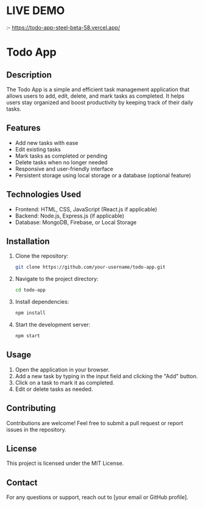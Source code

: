 # LIVE DEMO
:- https://todo-app-steel-beta-58.vercel.app/

# Todo App

## Description
The Todo App is a simple and efficient task management application that allows users to add, edit, delete, and mark tasks as completed. It helps users stay organized and boost productivity by keeping track of their daily tasks.

## Features
- Add new tasks with ease
- Edit existing tasks
- Mark tasks as completed or pending
- Delete tasks when no longer needed
- Responsive and user-friendly interface
- Persistent storage using local storage or a database (optional feature)

## Technologies Used
- Frontend: HTML, CSS, JavaScript (React.js if applicable)
- Backend: Node.js, Express.js (if applicable)
- Database: MongoDB, Firebase, or Local Storage

## Installation
1. Clone the repository:
   ```bash
   git clone https://github.com/your-username/todo-app.git
   ```
2. Navigate to the project directory:
   ```bash
   cd todo-app
   ```
3. Install dependencies:
   ```bash
   npm install
   ```
4. Start the development server:
   ```bash
   npm start
   ```

## Usage
1. Open the application in your browser.
2. Add a new task by typing in the input field and clicking the "Add" button.
3. Click on a task to mark it as completed.
4. Edit or delete tasks as needed.

## Contributing
Contributions are welcome! Feel free to submit a pull request or report issues in the repository.

## License
This project is licensed under the MIT License.

## Contact
For any questions or support, reach out to [your email or GitHub profile].
